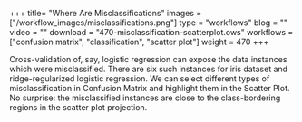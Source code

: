 +++
title= "Where Are Misclassifications"
images =  ["/workflow_images/misclassifications.png"]
type = "workflows"
blog =  ""
video = ""
download = "470-misclassification-scatterplot.ows"
workflows = ["confusion matrix", "classification", "scatter plot"]
weight = 470
+++

Cross-validation of, say, logistic regression can expose the data instances which were misclassified. There are six such instances for iris dataset and ridge-regularized logistic regression. We can select different types of misclassification in Confusion Matrix and highlight them in the Scatter Plot. No surprise: the misclassified instances are close to the class-bordering regions in the scatter plot projection.
